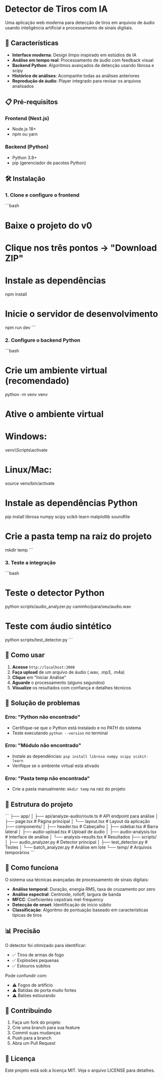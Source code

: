 # Detector de Tiros com IA

Uma aplicação web moderna para detecção de tiros em arquivos de áudio usando inteligência artificial e processamento de sinais digitais.

## 🚀 Características

- **Interface moderna**: Design limpo inspirado em estúdios de IA
- **Análise em tempo real**: Processamento de áudio com feedback visual
- **Backend Python**: Algoritmos avançados de detecção usando librosa e scipy
- **Histórico de análises**: Acompanhe todas as análises anteriores
- **Reprodução de áudio**: Player integrado para revisar os arquivos analisados

## 📋 Pré-requisitos

### Frontend (Next.js)
- Node.js 18+ 
- npm ou yarn

### Backend (Python)
- Python 3.8+
- pip (gerenciador de pacotes Python)

## 🛠️ Instalação

### 1. Clone e configure o frontend

\`\`\`bash
# Baixe o projeto do v0
# Clique nos três pontos → "Download ZIP"

# Instale as dependências
npm install

# Inicie o servidor de desenvolvimento
npm run dev
\`\`\`

### 2. Configure o backend Python

\`\`\`bash
# Crie um ambiente virtual (recomendado)
python -m venv venv

# Ative o ambiente virtual
# Windows:
venv\Scripts\activate
# Linux/Mac:
source venv/bin/activate

# Instale as dependências Python
pip install librosa numpy scipy scikit-learn matplotlib soundfile

# Crie a pasta temp na raiz do projeto
mkdir temp
\`\`\`

### 3. Teste a integração

\`\`\`bash
# Teste o detector Python
python scripts/audio_analyzer.py caminho/para/seu/audio.wav

# Teste com áudio sintético
python scripts/test_detector.py
\`\`\`

## 🎯 Como usar

1. **Acesse** `http://localhost:3000`
2. **Faça upload** de um arquivo de áudio (.wav, .mp3, .m4a)
3. **Clique** em "Iniciar Análise"
4. **Aguarde** o processamento (alguns segundos)
5. **Visualize** os resultados com confiança e detalhes técnicos

## 🔧 Solução de problemas

### Erro: "Python não encontrado"
- Certifique-se que o Python está instalado e no PATH do sistema
- Teste executando `python --version` no terminal

### Erro: "Módulo não encontrado"
- Instale as dependências: `pip install librosa numpy scipy scikit-learn`
- Verifique se o ambiente virtual está ativado

### Erro: "Pasta temp não encontrada"
- Crie a pasta manualmente: `mkdir temp` na raiz do projeto

## 📁 Estrutura do projeto

\`\`\`
├── app/
│   ├── api/analyze-audio/route.ts    # API endpoint para análise
│   ├── page.tsx                      # Página principal
│   └── layout.tsx                    # Layout da aplicação
├── components/
│   ├── header.tsx                    # Cabeçalho
│   ├── sidebar.tsx                   # Barra lateral
│   ├── audio-upload.tsx              # Upload de áudio
│   ├── audio-analysis.tsx            # Interface de análise
│   └── analysis-results.tsx          # Resultados
├── scripts/
│   ├── audio_analyzer.py             # Detector principal
│   ├── test_detector.py              # Testes
│   └── batch_analyzer.py             # Análise em lote
└── temp/                             # Arquivos temporários
\`\`\`

## 🧠 Como funciona

O sistema usa técnicas avançadas de processamento de sinais digitais:

- **Análise temporal**: Duração, energia RMS, taxa de cruzamento por zero
- **Análise espectral**: Centroide, rolloff, largura de banda
- **MFCC**: Coeficientes cepstrais mel-frequency
- **Detecção de onset**: Identificação de início súbito
- **Classificação**: Algoritmo de pontuação baseado em características típicas de tiros

## 📊 Precisão

O detector foi otimizado para identificar:
- ✅ Tiros de armas de fogo
- ✅ Explosões pequenas
- ✅ Estouros súbitos

Pode confundir com:
- ⚠️ Fogos de artifício
- ⚠️ Batidas de porta muito fortes
- ⚠️ Balões estourando

## 🤝 Contribuindo

1. Faça um fork do projeto
2. Crie uma branch para sua feature
3. Commit suas mudanças
4. Push para a branch
5. Abra um Pull Request

## 📄 Licença

Este projeto está sob a licença MIT. Veja o arquivo LICENSE para detalhes.

